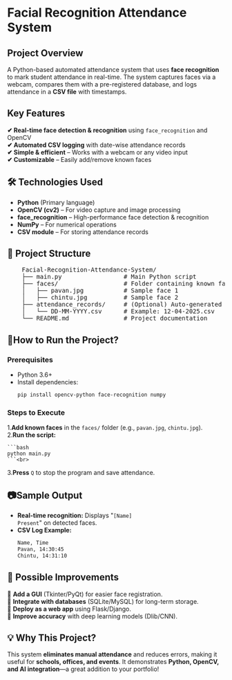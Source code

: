 # Facial Recognition Attendance System
## Project Overview
A Python-based automated attendance system that uses **face recognition** to mark student attendance in real-time. The system captures faces via a webcam, compares them with a pre-registered database, and logs attendance in a **CSV file** with timestamps.
## Key Features
**✔ Real-time face detection & recognition** using <code>face_recognition</code> and OpenCV<br>
**✔ Automated CSV logging** with date-wise attendance records<br>
**✔ Simple & efficient** – Works with a webcam or any video input<br>
**✔ Customizable** – Easily add/remove known faces<br>
## 🛠 Technologies Used
- **Python** (Primary language)<br>
- **OpenCV (cv2)** – For video capture and image processing<br>
- **face_recognition** – High-performance face detection & recognition<br>
- **NumPy** – For numerical operations<br>
- **CSV module** – For storing attendance records<br>
## 📂 Project Structure
<pre>
    Facial-Recognition-Attendance-System/
    ├── main.py                 # Main Python script  
    ├── faces/                  # Folder containing known face images  
    │   ├── pavan.jpg           # Sample face 1  
    │   ├── chintu.jpg          # Sample face 2   
    ├── attendance_records/     # (Optional) Auto-generated CSV logs  
    │   └── DD-MM-YYYY.csv      # Example: 12-04-2025.csv  
    └── README.md               # Project documentation
</pre>

## 🚀How to Run the Project?
### Prerequisites
- Python 3.6+
- Install dependencies:
  ```bash
  pip install opencv-python face-recognition numpy
  
### Steps to Execute
1.**Add known faces** in the <code>faces/</code> folder (e.g., <code>pavan.jpg</code>, <code>chintu.jpg</code>).<br>
2.**Run the script:**

    ```bash
    python main.py
    ```<br>
3.**Press** <code>Q</code> to stop the program and save attendance.
## 📷Sample Output
- **Real-time recognition:** Displays "<code>[Name] Present</code>" on detected faces.
- **CSV Log Example:**
  ```bash
  Name, Time  
  Pavan, 14:30:45  
  Chintu, 14:31:10  
## 📌 Possible Improvements
🔹 **Add a GUI** (Tkinter/PyQt) for easier face registration.<br>
🔹 **Integrate with databases** (SQLite/MySQL) for long-term storage.<br>
🔹 **Deploy as a web app** using Flask/Django.<br>
🔹 **Improve accuracy** with deep learning models (Dlib/CNN).
## 💡 Why This Project?
This system **eliminates manual attendance** and reduces errors, making it useful for **schools, offices, and events**. It demonstrates **Python, OpenCV, and AI integration**—a great addition to your portfolio!
